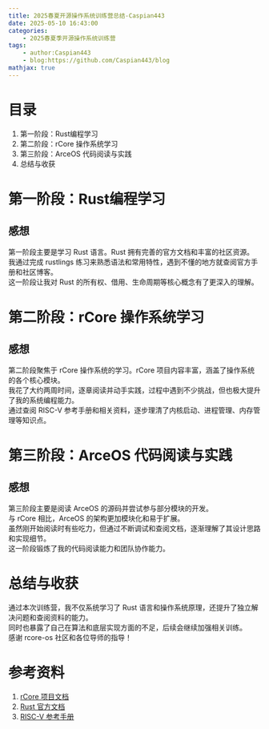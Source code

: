 ```yaml
---
title: 2025春夏开源操作系统训练营总结-Caspian443
date: 2025-05-10 16:43:00
categories:
    - 2025春夏季开源操作系统训练营
tags:
    - author:Caspian443
    - blog:https://github.com/Caspian443/blog
mathjax: true
---
```


<!-- more -->

# 目录

1. 第一阶段：Rust编程学习
2. 第二阶段：rCore 操作系统学习
3. 第三阶段：ArceOS 代码阅读与实践
4. 总结与收获

# 第一阶段：Rust编程学习

## 感想

第一阶段主要是学习 Rust 语言。Rust 拥有完善的官方文档和丰富的社区资源。  
我通过完成 rustlings 练习来熟悉语法和常用特性，遇到不懂的地方就查阅官方手册和社区博客。  
这一阶段让我对 Rust 的所有权、借用、生命周期等核心概念有了更深入的理解。

# 第二阶段：rCore 操作系统学习

## 感想

第二阶段聚焦于 rCore 操作系统的学习。rCore 项目内容丰富，涵盖了操作系统的各个核心模块。  
我花了大约两周时间，逐章阅读并动手实践，过程中遇到不少挑战，但也极大提升了我的系统编程能力。  
通过查阅 RISC-V 参考手册和相关资料，逐步理清了内核启动、进程管理、内存管理等知识点。

# 第三阶段：ArceOS 代码阅读与实践

## 感想

第三阶段主要是阅读 ArceOS 的源码并尝试参与部分模块的开发。  
与 rCore 相比，ArceOS 的架构更加模块化和易于扩展。  
虽然刚开始阅读时有些吃力，但通过不断调试和查阅文档，逐渐理解了其设计思路和实现细节。  
这一阶段锻炼了我的代码阅读能力和团队协作能力。

# 总结与收获

通过本次训练营，我不仅系统学习了 Rust 语言和操作系统原理，还提升了独立解决问题和查阅资料的能力。  
同时也暴露了自己在算法和底层实现方面的不足，后续会继续加强相关训练。  
感谢 rcore-os 社区和各位导师的指导！

# 参考资料

1. [rCore 项目文档](https://rcore-os.cn/doc/)
2. [Rust 官方文档](https://doc.rust-lang.org/)
3. [RISC-V 参考手册](https://riscv.org/technical/specifications/)
